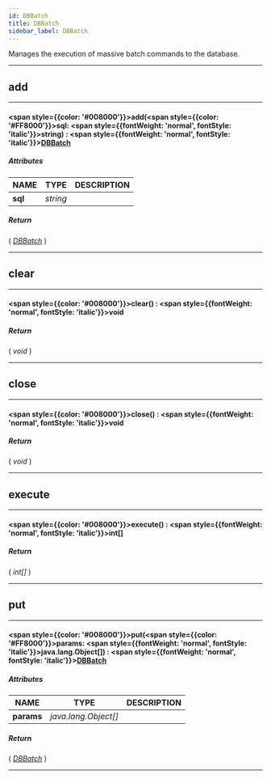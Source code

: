 ```yaml
---
id: DBBatch
title: DBBatch
sidebar_label: DBBatch
---
```


Manages the execution of massive batch commands to the database.

---

## add

---

#### <span style={{color: '#008000'}}>add</span>(<span style={{color: '#FF8000'}}>sql</span>: <span style={{fontWeight: 'normal', fontStyle: 'italic'}}>string</span>) : <span style={{fontWeight: 'normal', fontStyle: 'italic'}}>[DBBatch](../objects/DBBatch)</span>
##### Attributes

| NAME | TYPE | DESCRIPTION |
|---|---|---|
| **sql** | _string_ |   |

##### Return

( _[DBBatch](../objects/DBBatch)_ )


---

## clear

---

#### <span style={{color: '#008000'}}>clear</span>() : <span style={{fontWeight: 'normal', fontStyle: 'italic'}}>void</span>
##### Return

( _void_ )


---

## close

---

#### <span style={{color: '#008000'}}>close</span>() : <span style={{fontWeight: 'normal', fontStyle: 'italic'}}>void</span>
##### Return

( _void_ )


---

## execute

---

#### <span style={{color: '#008000'}}>execute</span>() : <span style={{fontWeight: 'normal', fontStyle: 'italic'}}>int[]</span>
##### Return

( _int[]_ )


---

## put

---

#### <span style={{color: '#008000'}}>put</span>(<span style={{color: '#FF8000'}}>params</span>: <span style={{fontWeight: 'normal', fontStyle: 'italic'}}>java.lang.Object[]</span>) : <span style={{fontWeight: 'normal', fontStyle: 'italic'}}>[DBBatch](../objects/DBBatch)</span>
##### Attributes

| NAME | TYPE | DESCRIPTION |
|---|---|---|
| **params** | _java.lang.Object[]_ |   |

##### Return

( _[DBBatch](../objects/DBBatch)_ )


---

